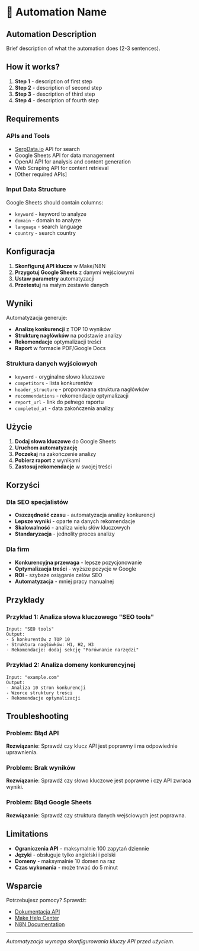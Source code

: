 # 🎯 Automation Name

## Automation Description
Brief description of what the automation does (2-3 sentences).

## How it works?
1. **Step 1** - description of first step
2. **Step 2** - description of second step
3. **Step 3** - description of third step
4. **Step 4** - description of fourth step

## Requirements

### APIs and Tools
- [SerpData.io](https://serpdata.io/) API for search
- Google Sheets API for data management
- OpenAI API for analysis and content generation
- Web Scraping API for content retrieval
- [Other required APIs]

### Input Data Structure
Google Sheets should contain columns:
- `keyword` - keyword to analyze
- `domain` - domain to analyze
- `language` - search language
- `country` - search country

## Konfiguracja

1. **Skonfiguruj API klucze** w Make/N8N
2. **Przygotuj Google Sheets** z danymi wejściowymi
3. **Ustaw parametry** automatyzacji
4. **Przetestuj** na małym zestawie danych

## Wyniki

Automatyzacja generuje:
- **Analizę konkurencji** z TOP 10 wyników
- **Strukturę nagłówków** na podstawie analizy
- **Rekomendacje** optymalizacji treści
- **Raport** w formacie PDF/Google Docs

### Struktura danych wyjściowych
- `keyword` - oryginalne słowo kluczowe
- `competitors` - lista konkurentów
- `header_structure` - proponowana struktura nagłówków
- `recommendations` - rekomendacje optymalizacji
- `report_url` - link do pełnego raportu
- `completed_at` - data zakończenia analizy

## Użycie

1. **Dodaj słowa kluczowe** do Google Sheets
2. **Uruchom automatyzację**
3. **Poczekaj** na zakończenie analizy
4. **Pobierz raport** z wynikami
5. **Zastosuj rekomendacje** w swojej treści

## Korzyści

### Dla SEO specjalistów
- **Oszczędność czasu** - automatyzacja analizy konkurencji
- **Lepsze wyniki** - oparte na danych rekomendacje
- **Skalowalność** - analiza wielu słów kluczowych
- **Standaryzacja** - jednolity proces analizy

### Dla firm
- **Konkurencyjna przewaga** - lepsze pozycjonowanie
- **Optymalizacja treści** - wyższe pozycje w Google
- **ROI** - szybsze osiąganie celów SEO
- **Automatyzacja** - mniej pracy manualnej

## Przykłady

### Przykład 1: Analiza słowa kluczowego "SEO tools"
```
Input: "SEO tools"
Output: 
- 5 konkurentów z TOP 10
- Struktura nagłówków: H1, H2, H3
- Rekomendacje: dodaj sekcję "Porównanie narzędzi"
```

### Przykład 2: Analiza domeny konkurencyjnej
```
Input: "example.com"
Output:
- Analiza 10 stron konkurencji
- Wzorce struktury treści
- Rekomendacje optymalizacji
```

## Troubleshooting

### Problem: Błąd API
**Rozwiązanie**: Sprawdź czy klucz API jest poprawny i ma odpowiednie uprawnienia.

### Problem: Brak wyników
**Rozwiązanie**: Sprawdź czy słowo kluczowe jest poprawne i czy API zwraca wyniki.

### Problem: Błąd Google Sheets
**Rozwiązanie**: Sprawdź czy struktura danych wejściowych jest poprawna.

## Limitations

- **Ograniczenia API** - maksymalnie 100 zapytań dziennie
- **Języki** - obsługuje tylko angielski i polski
- **Domeny** - maksymalnie 10 domen na raz
- **Czas wykonania** - może trwać do 5 minut

## Wsparcie

Potrzebujesz pomocy? Sprawdź:
- [Dokumentacja API](https://serpdata.io/docs)
- [Make Help Center](https://www.make.com/en/help)
- [N8N Documentation](https://docs.n8n.io/)

---

*Automatyzacja wymaga skonfigurowania kluczy API przed użyciem.* 